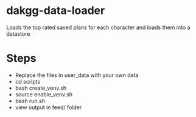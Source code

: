 # dakgg-data-loader
Loads the top rated saved plans for each character and loads them into a datastore

# Steps
- Replace the files in user_data with your own data
- cd scripts
- bash create_venv.sh
- source enable_venv.sh
- bash run.sh
- view output in feed/ folder
